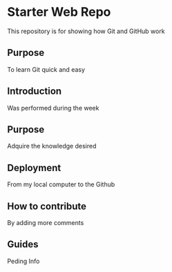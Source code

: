 # Starter Web Repo

This repository is for showing how Git and GitHub work

## Purpose

To learn Git quick and easy

## Introduction

Was performed during the week

## Purpose

Adquire the knowledge desired

## Deployment

From my local computer to the Github

## How to contribute

By adding more comments

## Guides

Peding Info